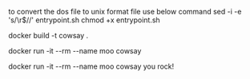 to convert the dos file to unix format file use below  command
sed -i -e 's/\r$//' entrypoint.sh
chmod +x entrypoint.sh

docker build -t cowsay .

docker run -it --rm --name moo cowsay

docker run -it --rm --name moo cowsay you rock!